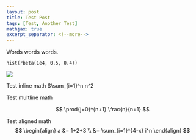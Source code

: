 ```yaml
---
layout: post
title: Test Post
tags: [Test, Another Test]
mathjax: true
excerpt_separator: <!--more-->
---
```


Words words words.

    hist(rbeta(1e4, 0.5, 0.4))

![](2018-04-11-test-rmd-to-md_files/figure-markdown_strict/unnamed-chunk-1-1.png)

Test inline math $\sum_{i=1}^n n^2

Test multline math

$$ \prod{j=0}^{n+1} \frac{n}{n+1} $$

Test aligned math
$$ 
\begin{align}
  a &= 1+2+3 \\
    &= \sum_{i=1}^{4-x} i^n
\end{align}
$$
